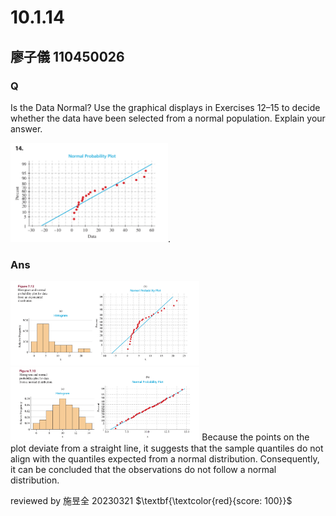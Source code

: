 # 10.1.14
## 廖子儀 110450026

### Q
Is the Data Normal? 
Use the graphical displays in Exercises 12–15 to decide whether the data have been selected from a normal population. 
Explain your answer.


<img width="50%" height="50%" src="https://github.com/ano36540092/Pics/blob/main/S__2637827_0.jpg">.  

### Ans
<img width="60%" height="60%" src="https://github.com/ano36540092/Pics/blob/main/S__2637830_0.jpg"> 
<img width="60%" height="60%" src="https://github.com/ano36540092/Pics/blob/main/S__2637829_0.jpg">  
Because the points on the plot deviate from a straight line, it suggests that the sample quantiles do not align with the quantiles expected from a normal distribution. Consequently, it can be concluded that the observations do not follow a normal distribution.

reviewed by 施昱全 20230321 $\textbf{\textcolor{red}{score: 100}}$
